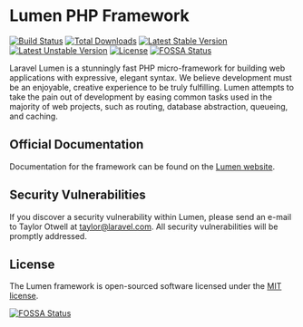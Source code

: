 # Lumen PHP Framework

[![Build Status](https://travis-ci.org/laravel/lumen-framework.svg)](https://travis-ci.org/laravel/lumen-framework)
[![Total Downloads](https://poser.pugx.org/laravel/lumen-framework/d/total.svg)](https://packagist.org/packages/laravel/lumen-framework)
[![Latest Stable Version](https://poser.pugx.org/laravel/lumen-framework/v/stable.svg)](https://packagist.org/packages/laravel/lumen-framework)
[![Latest Unstable Version](https://poser.pugx.org/laravel/lumen-framework/v/unstable.svg)](https://packagist.org/packages/laravel/lumen-framework)
[![License](https://poser.pugx.org/laravel/lumen-framework/license.svg)](https://packagist.org/packages/laravel/lumen-framework)
[![FOSSA Status](https://app.fossa.io/api/projects/git%2Bgithub.com%2Fhuseyinozkilic%2Flumen.svg?type=shield)](https://app.fossa.io/projects/git%2Bgithub.com%2Fhuseyinozkilic%2Flumen?ref=badge_shield)

Laravel Lumen is a stunningly fast PHP micro-framework for building web applications with expressive, elegant syntax. We believe development must be an enjoyable, creative experience to be truly fulfilling. Lumen attempts to take the pain out of development by easing common tasks used in the majority of web projects, such as routing, database abstraction, queueing, and caching.

## Official Documentation

Documentation for the framework can be found on the [Lumen website](https://lumen.laravel.com/docs).

## Security Vulnerabilities

If you discover a security vulnerability within Lumen, please send an e-mail to Taylor Otwell at taylor@laravel.com. All security vulnerabilities will be promptly addressed.

## License

The Lumen framework is open-sourced software licensed under the [MIT license](https://opensource.org/licenses/MIT).


[![FOSSA Status](https://app.fossa.io/api/projects/git%2Bgithub.com%2Fhuseyinozkilic%2Flumen.svg?type=large)](https://app.fossa.io/projects/git%2Bgithub.com%2Fhuseyinozkilic%2Flumen?ref=badge_large)
